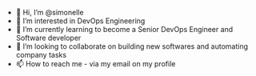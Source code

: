 - 👋 Hi, I’m @simonelle
- 👀 I’m interested in DevOps Engineering
- 🌱 I’m currently learning to become a Senior DevOps Engineer and Software developer
- 💞️ I’m looking to collaborate on building new softwares and automating company tasks
- 📫 How to reach me - via my email on my profile

<!---
simonelle/simonelle is a ✨ special ✨ repository because its `README.md` (this file) appears on your GitHub profile.
You can click the Preview link to take a look at your changes.
--->
